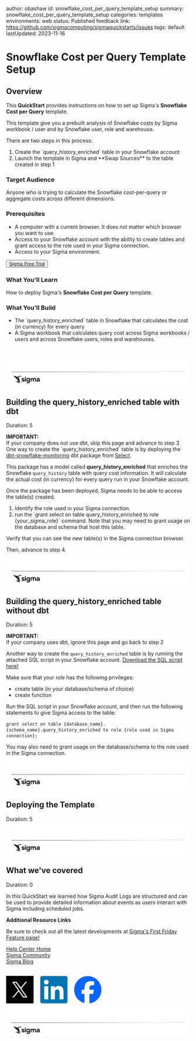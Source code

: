 author: obashaw
id: snowflake_cost_per_query_template_setup
summary: snowflake_cost_per_query_template_setup
categories: templates
environments: web
status: Published
feedback link: https://github.com/sigmacomputing/sigmaquickstarts/issues
tags: default
lastUpdated: 2023-11-16

# Snowflake Cost per Query Template Setup

## Overview 
This **QuickStart** provides instructions on how to set up Sigma's **Snowflake Cost per Query** template. 

This template give you a prebuilt analysis of Snowflake costs by Sigma workbook / user and by Snowflake user, role and warehouse.

<!-- screenshot -->

There are two steps in this process:
<ol>
  <li>Create the `query_history_enriched` table in your Snowflake account
  <li>Launch the template in Sigma and **Swap Sources** to the table created in step 1
</ol>

<!-- <aside class="postive">
<strong>IMPORTANT:</strong><br> No customer data is stored in the Audit Log. Only events/actions and context is logged. 
</aside> -->


### Target Audience
Anyone who is trying to calculate the Snowflake cost-per-query or aggregate costs across different dimensions.

### Prerequisites

<ul>
  <li>A computer with a current browser. It does not matter which browser you want to use.</li>
  <li>Access to your Snowflake account with the ability to create tables and grant access to the role used in your Sigma connection.</li>
  <li>Access to your Sigma environment.</li>
</ul>

<button>[Sigma Free Trial](https://www.sigmacomputing.com/free-trial/)</button>

### What You’ll Learn
How to deploy Sigma's **Snowflake Cost per Query** template.

### What You’ll Build
<ul>
  <li>The `query_history_enriched` table in Snowflake that calculates the cost (in currency) for every query
  <li>A Sigma workbook that calculates query cost across Sigma workbooks / users and across Snowflake users, roles and warehouses.
</ul>

<img src="" width="800"/>

![Footer](assets/sigma_footer.png)
<!-- END OF OVERVIEW -->

## Building the query_history_enriched table with dbt
Duration: 5
<aside class="positive">
<strong>IMPORTANT:</strong><br> If your company does not use dbt, skip this page and advance to step 3 
</aside>
One way to create the `query_history_enriched` table is by deploying the <a href="https://github.com/get-select/dbt-snowflake-monitoring/tree/main">dbt-snowflake-monitoring</a> dbt package from <a href="https://select.dev/">Select</a>.

This package has a model called **query_history_enriched** that enriches the Snowflake `query_history` table with query cost information.  It will calculate the actual cost (in currency) for every query run in your Snowflake account.
<!-- screenshot -->

Once the package has been deployed, Sigma needs to be able to access the table(s) created.  
<ol>
  <li>Identify the role used in your Sigma connection.
  <li>run the `grant select on table query_history_enriched to role {your_sigma_role}` command. Note that you may need to grant usage on the database and schema that host this table.
</ol>   

Verify that you can see the new table(s) in the Sigma connection browser.
<!-- screenshot -->

Then, advance to step 4.

![Footer](assets/sigma_footer.png)
<!-- END OF SECTION-->

## Building the query_history_enriched table without dbt
Duration: 5
<aside class="positive">
<strong>IMPORTANT:</strong><br> If your company uses dbt, ignore this page and go back to step 2 
</aside>

Another way to create the `query_history_enriched` table is by running the attached SQL script in your Snowflake account.
<a href="https://github.com/sigmacomputing/sigmaquickstarts/blob/master/site/sigmaguides/src/snowflake_cost_per_query_template/assets/query_history_enriched.sql">Download the SQL script here!</a>

Make sure that your role has the following privileges:
<ul>
  <li>create table (in your database/schema of choice)
  <li>create function
</ul>

Run the SQL script in your Snowflake account, and then run the following statements to give Sigma access to the table:
```plaintext
grant select on table {database_name}.{schema_name}.query_history_enriched to role {role used in Sigma connection};
```
You may also need to grant usage on the database/schema to the role used in the Sigma connection.

![Footer](assets/sigma_footer.png)
<!-- END OF SECTION-->

## Deploying the Template
Duration: 5


![Footer](assets/sigma_footer.png)
<!-- END OF SECTION-->


## What we've covered
Duration: 0

In this QuickStart we learned how Sigma Audit Logs are structured and can be used to provide detailed information about events as users interact with Sigma including scheduled jobs.

<!-- THE FOLLOWING ADDITIONAL RESOURCES IS REQUIRED AS IS FOR ALL QUICKSTARTS -->
**Additional Resource Links**

Be sure to check out all the latest developments at [Sigma's First Friday Feature page!](https://quickstarts.sigmacomputing.com/firstfridayfeatures/)

[Help Center Home](https://help.sigmacomputing.com/hc/en-us)<br>
[Sigma Community](https://community.sigmacomputing.com/)<br>
[Sigma Blog](https://www.sigmacomputing.com/blog/)<br>
<br>

[<img src="./assets/twitter.png" width="75"/>](https://twitter.com/sigmacomputing)&emsp;
[<img src="./assets/linkedin.png" width="75"/>](https://www.linkedin.com/company/sigmacomputing)&emsp;
[<img src="./assets/facebook.png" width="75"/>](https://www.facebook.com/sigmacomputing)

![Footer](assets/sigma_footer.png)
<!-- END OF WHAT WE COVERED -->
<!-- END OF QUICKSTART -->